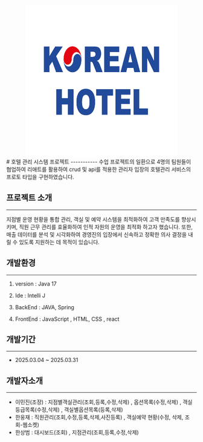 
<div align = "center">
  <img src="https://github.com/leeminjin0827/mans_project/blob/master/src/main/reactapp/public/logo2.png" width = "400" height = "400"/>
</div>
# 호텔 관리 시스템 프로젝트 
-----------
수업 프로젝트의 일환으로 4명의 팀원들이 협업하여 리애트를 활용하여 crud 및 api를 적용한 관리자 입장의 호텔관리 서비스의 프로토 타입을 구현하였습니다.

## 프로젝트 소개
-------------------
지점별 운영 현황을 통합 관리, 객실 및 예약 시스템을 최적화하여 고객 만족도를 향상시키며, 직원 근무 관리를 효율화하여 인적 자원의 운영을 최적화 하고자 했습니다.
또한, 매출 데이터를 분석 및 시각화하여 경영진의 입장에서 신속하고 정확한 의사 결정을 내릴 수 있도록 지원하는 데 목적이 있습니다.

## 개발환경
------------------
1. version : Java 17

2. Ide : Intelli J

3. BackEnd : JAVA, Spring

4. FrontEnd : JavaScript , HTML, CSS , react

## 개발기간
-------------------------------------
+ 2025.03.04 ~ 2025.03.31

## 개발자소개
-----------------------
+ 이민진(조장) : 지점별객실관리(조회,등록,수정,삭제) , 옵션목록(수정,삭제) , 객실등급목록(수정,삭제) , 객실별옵션목록(등록,삭제)
+ 한웅재 : 직원관리(조회,수정,등록,삭제,사진등록) , 객실예약 현황(수정, 삭제, 조회-웹소켓)
+ 한상범 : 대시보드(조회) , 지점관리(조회,등록,수정,삭제)
